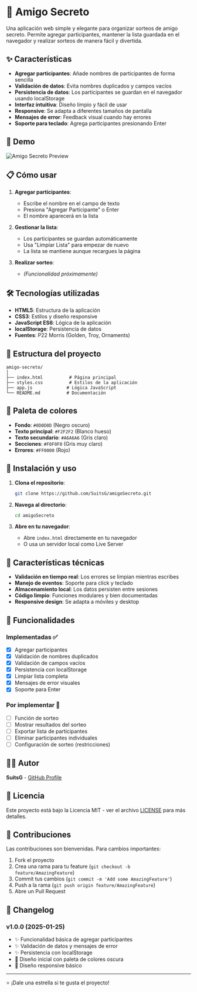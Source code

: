 # 🎁 Amigo Secreto

Una aplicación web simple y elegante para organizar sorteos de amigo secreto. Permite agregar participantes, mantener la lista guardada en el navegador y realizar sorteos de manera fácil y divertida.

## ✨ Características

- **Agregar participantes**: Añade nombres de participantes de forma sencilla
- **Validación de datos**: Evita nombres duplicados y campos vacíos
- **Persistencia de datos**: Los participantes se guardan en el navegador usando localStorage
- **Interfaz intuitiva**: Diseño limpio y fácil de usar
- **Responsive**: Se adapta a diferentes tamaños de pantalla
- **Mensajes de error**: Feedback visual cuando hay errores
- **Soporte para teclado**: Agrega participantes presionando Enter

## 🚀 Demo

![Amigo Secreto Preview](https://suitsg.github.io/amigoSecreto/)

## 📋 Cómo usar

1. **Agregar participantes**: 
   - Escribe el nombre en el campo de texto
   - Presiona "Agregar Participante" o Enter
   - El nombre aparecerá en la lista

2. **Gestionar la lista**:
   - Los participantes se guardan automáticamente
   - Usa "Limpiar Lista" para empezar de nuevo
   - La lista se mantiene aunque recargues la página

3. **Realizar sorteo**:
   - *(Funcionalidad próximamente)*

## 🛠️ Tecnologías utilizadas

- **HTML5**: Estructura de la aplicación
- **CSS3**: Estilos y diseño responsive
- **JavaScript ES6**: Lógica de la aplicación
- **localStorage**: Persistencia de datos
- **Fuentes**: P22 Morris (Golden, Troy, Ornaments)

## 📁 Estructura del proyecto

```
amigo-secreto/
│
├── index.html          # Página principal
├── styles.css          # Estilos de la aplicación
├── app.js             # Lógica JavaScript
└── README.md          # Documentación
```

## 🎨 Paleta de colores

- **Fondo**: `#0D0D0D` (Negro oscuro)
- **Texto principal**: `#F2F2F2` (Blanco hueso)
- **Texto secundario**: `#A6A6A6` (Gris claro)
- **Secciones**: `#F0F0F0` (Gris muy claro)
- **Errores**: `#FF0000` (Rojo)

## 🚀 Instalación y uso

1. **Clona el repositorio**:
   ```bash
   git clone https://github.com/SuitsG/amigoSecreto.git
   ```

2. **Navega al directorio**:
   ```bash
   cd amigoSecreto
   ```

3. **Abre en tu navegador**:
   - Abre `index.html` directamente en tu navegador
   - O usa un servidor local como Live Server

## 🌟 Características técnicas

- **Validación en tiempo real**: Los errores se limpian mientras escribes
- **Manejo de eventos**: Soporte para click y teclado
- **Almacenamiento local**: Los datos persisten entre sesiones
- **Código limpio**: Funciones modulares y bien documentadas
- **Responsive design**: Se adapta a móviles y desktop

## 🔧 Funcionalidades

### Implementadas ✅
- [x] Agregar participantes
- [x] Validación de nombres duplicados
- [x] Validación de campos vacíos
- [x] Persistencia con localStorage
- [x] Limpiar lista completa
- [x] Mensajes de error visuales
- [x] Soporte para Enter

### Por implementar 🚧
- [ ] Función de sorteo
- [ ] Mostrar resultados del sorteo
- [ ] Exportar lista de participantes
- [ ] Eliminar participantes individuales
- [ ] Configuración de sorteo (restricciones)

## 👨‍💻 Autor

**SuitsG** - [GitHub Profile](https://github.com/SuitsG)

## 📄 Licencia

Este proyecto está bajo la Licencia MIT - ver el archivo [LICENSE](LICENSE) para más detalles.

## 🤝 Contribuciones

Las contribuciones son bienvenidas. Para cambios importantes:

1. Fork el proyecto
2. Crea una rama para tu feature (`git checkout -b feature/AmazingFeature`)
3. Commit tus cambios (`git commit -m 'Add some AmazingFeature'`)
4. Push a la rama (`git push origin feature/AmazingFeature`)
5. Abre un Pull Request

## 📝 Changelog

### v1.0.0 (2025-01-25)
- ✨ Funcionalidad básica de agregar participantes
- ✨ Validación de datos y mensajes de error
- ✨ Persistencia con localStorage
- 🎨 Diseño inicial con paleta de colores oscura
- 📱 Diseño responsive básico

---

⭐ ¡Dale una estrella si te gusta el proyecto!